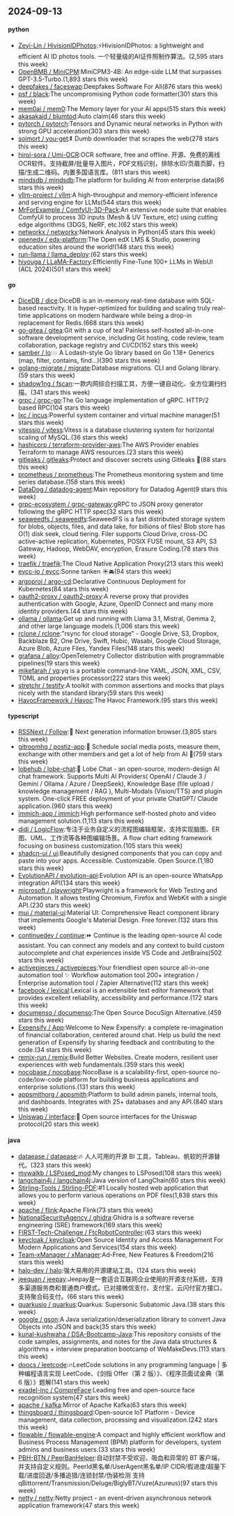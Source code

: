 ## 2024-09-13

#### python
* [Zeyi-Lin / HivisionIDPhotos](https://github.com/Zeyi-Lin/HivisionIDPhotos):⚡️HivisionIDPhotos: a lightweight and efficient AI ID photos tools. 一个轻量级的AI证件照制作算法。(2,595 stars this week)
* [OpenBMB / MiniCPM](https://github.com/OpenBMB/MiniCPM):MiniCPM3-4B: An edge-side LLM that surpasses GPT-3.5-Turbo.(1,893 stars this week)
* [deepfakes / faceswap](https://github.com/deepfakes/faceswap):Deepfakes Software For All(876 stars this week)
* [psf / black](https://github.com/psf/black):The uncompromising Python code formatter(301 stars this week)
* [mem0ai / mem0](https://github.com/mem0ai/mem0):The Memory layer for your AI apps(515 stars this week)
* [akasakaid / blumtod](https://github.com/akasakaid/blumtod):Auto claim(46 stars this week)
* [pytorch / pytorch](https://github.com/pytorch/pytorch):Tensors and Dynamic neural networks in Python with strong GPU acceleration(303 stars this week)
* [soimort / you-get](https://github.com/soimort/you-get):⏬ Dumb downloader that scrapes the web(278 stars this week)
* [hiroi-sora / Umi-OCR](https://github.com/hiroi-sora/Umi-OCR):OCR software, free and offline. 开源、免费的离线OCR软件。支持截屏/批量导入图片，PDF文档识别，排除水印/页眉页脚，扫描/生成二维码。内置多国语言库。(811 stars this week)
* [mindsdb / mindsdb](https://github.com/mindsdb/mindsdb):The platform for building AI from enterprise data(86 stars this week)
* [vllm-project / vllm](https://github.com/vllm-project/vllm):A high-throughput and memory-efficient inference and serving engine for LLMs(544 stars this week)
* [MrForExample / ComfyUI-3D-Pack](https://github.com/MrForExample/ComfyUI-3D-Pack):An extensive node suite that enables ComfyUI to process 3D inputs (Mesh & UV Texture, etc) using cutting edge algorithms (3DGS, NeRF, etc.)(62 stars this week)
* [networkx / networkx](https://github.com/networkx/networkx):Network Analysis in Python(45 stars this week)
* [openedx / edx-platform](https://github.com/openedx/edx-platform):The Open edX LMS & Studio, powering education sites around the world!(148 stars this week)
* [run-llama / llama_deploy](https://github.com/run-llama/llama_deploy):(62 stars this week)
* [hiyouga / LLaMA-Factory](https://github.com/hiyouga/LLaMA-Factory):Efficiently Fine-Tune 100+ LLMs in WebUI (ACL 2024)(501 stars this week)

#### go
* [DiceDB / dice](https://github.com/DiceDB/dice):DiceDB is an in-memory real-time database with SQL-based reactivity. It is hyper-optimized for building and scaling truly real-time applications on modern hardware while being a drop-in replacement for Redis.(668 stars this week)
* [go-gitea / gitea](https://github.com/go-gitea/gitea):Git with a cup of tea! Painless self-hosted all-in-one software development service, including Git hosting, code review, team collaboration, package registry and CI/CD(152 stars this week)
* [samber / lo](https://github.com/samber/lo):💥 A Lodash-style Go library based on Go 1.18+ Generics (map, filter, contains, find...)(390 stars this week)
* [golang-migrate / migrate](https://github.com/golang-migrate/migrate):Database migrations. CLI and Golang library.(59 stars this week)
* [shadow1ng / fscan](https://github.com/shadow1ng/fscan):一款内网综合扫描工具，方便一键自动化、全方位漏扫扫描。(341 stars this week)
* [grpc / grpc-go](https://github.com/grpc/grpc-go):The Go language implementation of gRPC. HTTP/2 based RPC(104 stars this week)
* [lxc / incus](https://github.com/lxc/incus):Powerful system container and virtual machine manager(51 stars this week)
* [vitessio / vitess](https://github.com/vitessio/vitess):Vitess is a database clustering system for horizontal scaling of MySQL.(36 stars this week)
* [hashicorp / terraform-provider-aws](https://github.com/hashicorp/terraform-provider-aws):The AWS Provider enables Terraform to manage AWS resources.(23 stars this week)
* [gitleaks / gitleaks](https://github.com/gitleaks/gitleaks):Protect and discover secrets using Gitleaks 🔑(88 stars this week)
* [prometheus / prometheus](https://github.com/prometheus/prometheus):The Prometheus monitoring system and time series database.(158 stars this week)
* [DataDog / datadog-agent](https://github.com/DataDog/datadog-agent):Main repository for Datadog Agent(9 stars this week)
* [grpc-ecosystem / grpc-gateway](https://github.com/grpc-ecosystem/grpc-gateway):gRPC to JSON proxy generator following the gRPC HTTP spec(32 stars this week)
* [seaweedfs / seaweedfs](https://github.com/seaweedfs/seaweedfs):SeaweedFS is a fast distributed storage system for blobs, objects, files, and data lake, for billions of files! Blob store has O(1) disk seek, cloud tiering. Filer supports Cloud Drive, cross-DC active-active replication, Kubernetes, POSIX FUSE mount, S3 API, S3 Gateway, Hadoop, WebDAV, encryption, Erasure Coding.(78 stars this week)
* [traefik / traefik](https://github.com/traefik/traefik):The Cloud Native Application Proxy(213 stars this week)
* [evcc-io / evcc](https://github.com/evcc-io/evcc):Sonne tanken ☀️🚘(94 stars this week)
* [argoproj / argo-cd](https://github.com/argoproj/argo-cd):Declarative Continuous Deployment for Kubernetes(84 stars this week)
* [oauth2-proxy / oauth2-proxy](https://github.com/oauth2-proxy/oauth2-proxy):A reverse proxy that provides authentication with Google, Azure, OpenID Connect and many more identity providers.(44 stars this week)
* [ollama / ollama](https://github.com/ollama/ollama):Get up and running with Llama 3.1, Mistral, Gemma 2, and other large language models.(1,006 stars this week)
* [rclone / rclone](https://github.com/rclone/rclone):"rsync for cloud storage" - Google Drive, S3, Dropbox, Backblaze B2, One Drive, Swift, Hubic, Wasabi, Google Cloud Storage, Azure Blob, Azure Files, Yandex Files(148 stars this week)
* [grafana / alloy](https://github.com/grafana/alloy):OpenTelemetry Collector distribution with programmable pipelines(19 stars this week)
* [mikefarah / yq](https://github.com/mikefarah/yq):yq is a portable command-line YAML, JSON, XML, CSV, TOML and properties processor(222 stars this week)
* [stretchr / testify](https://github.com/stretchr/testify):A toolkit with common assertions and mocks that plays nicely with the standard library(59 stars this week)
* [HavocFramework / Havoc](https://github.com/HavocFramework/Havoc):The Havoc Framework.(95 stars this week)

#### typescript
* [RSSNext / Follow](https://github.com/RSSNext/Follow):🧡 Next generation information browser.(3,805 stars this week)
* [gitroomhq / postiz-app](https://github.com/gitroomhq/postiz-app):📨 Schedule social media posts, measure them, exchange with other members and get a lot of help from AI 🚀(759 stars this week)
* [lobehub / lobe-chat](https://github.com/lobehub/lobe-chat):🤯 Lobe Chat - an open-source, modern-design AI chat framework. Supports Multi AI Providers( OpenAI / Claude 3 / Gemini / Ollama / Azure / DeepSeek), Knowledge Base (file upload / knowledge management / RAG ), Multi-Modals (Vision/TTS) and plugin system. One-click FREE deployment of your private ChatGPT/ Claude application.(960 stars this week)
* [immich-app / immich](https://github.com/immich-app/immich):High performance self-hosted photo and video management solution.(1,113 stars this week)
* [didi / LogicFlow](https://github.com/didi/LogicFlow):专注于业务自定义的流程图编辑框架，支持实现脑图、ER图、UML、工作流等各种图编辑场景。A flow chart editing framework focusing on business customization.(105 stars this week)
* [shadcn-ui / ui](https://github.com/shadcn-ui/ui):Beautifully designed components that you can copy and paste into your apps. Accessible. Customizable. Open Source.(1,180 stars this week)
* [EvolutionAPI / evolution-api](https://github.com/EvolutionAPI/evolution-api):Evolution API is an open-source WhatsApp integration API(134 stars this week)
* [microsoft / playwright](https://github.com/microsoft/playwright):Playwright is a framework for Web Testing and Automation. It allows testing Chromium, Firefox and WebKit with a single API.(230 stars this week)
* [mui / material-ui](https://github.com/mui/material-ui):Material UI: Comprehensive React component library that implements Google's Material Design. Free forever.(132 stars this week)
* [continuedev / continue](https://github.com/continuedev/continue):⏩ Continue is the leading open-source AI code assistant. You can connect any models and any context to build custom autocomplete and chat experiences inside VS Code and JetBrains(502 stars this week)
* [activepieces / activepieces](https://github.com/activepieces/activepieces):Your friendliest open source all-in-one automation tool ✨ Workflow automation tool 200+ integration / Enterprise automation tool / Zapier Alternative(112 stars this week)
* [facebook / lexical](https://github.com/facebook/lexical):Lexical is an extensible text editor framework that provides excellent reliability, accessibility and performance.(172 stars this week)
* [documenso / documenso](https://github.com/documenso/documenso):The Open Source DocuSign Alternative.(459 stars this week)
* [Expensify / App](https://github.com/Expensify/App):Welcome to New Expensify: a complete re-imagination of financial collaboration, centered around chat. Help us build the next generation of Expensify by sharing feedback and contributing to the code.(34 stars this week)
* [remix-run / remix](https://github.com/remix-run/remix):Build Better Websites. Create modern, resilient user experiences with web fundamentals.(359 stars this week)
* [nocobase / nocobase](https://github.com/nocobase/nocobase):NocoBase is a scalability-first, open-source no-code/low-code platform for building business applications and enterprise solutions.(131 stars this week)
* [appsmithorg / appsmith](https://github.com/appsmithorg/appsmith):Platform to build admin panels, internal tools, and dashboards. Integrates with 25+ databases and any API.(840 stars this week)
* [Uniswap / interface](https://github.com/Uniswap/interface):🦄 Open source interfaces for the Uniswap protocol(20 stars this week)

#### java
* [dataease / dataease](https://github.com/dataease/dataease):🔥 人人可用的开源 BI 工具，Tableau、帆软的开源替代。(323 stars this week)
* [mywalkb / LSPosed_mod](https://github.com/mywalkb/LSPosed_mod):My changes to LSPosed(108 stars this week)
* [langchain4j / langchain4j](https://github.com/langchain4j/langchain4j):Java version of LangChain(60 stars this week)
* [Stirling-Tools / Stirling-PDF](https://github.com/Stirling-Tools/Stirling-PDF):#1 Locally hosted web application that allows you to perform various operations on PDF files(1,838 stars this week)
* [apache / flink](https://github.com/apache/flink):Apache Flink(73 stars this week)
* [NationalSecurityAgency / ghidra](https://github.com/NationalSecurityAgency/ghidra):Ghidra is a software reverse engineering (SRE) framework(169 stars this week)
* [FIRST-Tech-Challenge / FtcRobotController](https://github.com/FIRST-Tech-Challenge/FtcRobotController):(63 stars this week)
* [keycloak / keycloak](https://github.com/keycloak/keycloak):Open Source Identity and Access Management For Modern Applications and Services(154 stars this week)
* [Team-xManager / xManager](https://github.com/Team-xManager/xManager):Ad-Free, New Features & Freedom(216 stars this week)
* [halo-dev / halo](https://github.com/halo-dev/halo):强大易用的开源建站工具。(124 stars this week)
* [jeequan / jeepay](https://github.com/jeequan/jeepay):Jeepay是一套适合互联网企业使用的开源支付系统，支持多渠道服务商和普通商户模式。已对接微信支付，支付宝，云闪付官方接口，支持聚合码支付。(66 stars this week)
* [quarkusio / quarkus](https://github.com/quarkusio/quarkus):Quarkus: Supersonic Subatomic Java.(38 stars this week)
* [google / gson](https://github.com/google/gson):A Java serialization/deserialization library to convert Java Objects into JSON and back(35 stars this week)
* [kunal-kushwaha / DSA-Bootcamp-Java](https://github.com/kunal-kushwaha/DSA-Bootcamp-Java):This repository consists of the code samples, assignments, and notes for the Java data structures & algorithms + interview preparation bootcamp of WeMakeDevs.(113 stars this week)
* [doocs / leetcode](https://github.com/doocs/leetcode):🔥LeetCode solutions in any programming language | 多种编程语言实现 LeetCode、《剑指 Offer（第 2 版）》、《程序员面试金典（第 6 版）》题解(141 stars this week)
* [exadel-inc / CompreFace](https://github.com/exadel-inc/CompreFace):Leading free and open-source face recognition system(47 stars this week)
* [apache / kafka](https://github.com/apache/kafka):Mirror of Apache Kafka(63 stars this week)
* [thingsboard / thingsboard](https://github.com/thingsboard/thingsboard):Open-source IoT Platform - Device management, data collection, processing and visualization.(242 stars this week)
* [flowable / flowable-engine](https://github.com/flowable/flowable-engine):A compact and highly efficient workflow and Business Process Management (BPM) platform for developers, system admins and business users.(33 stars this week)
* [PBH-BTN / PeerBanHelper](https://github.com/PBH-BTN/PeerBanHelper):自动封禁不受欢迎、吸血和异常的 BT 客户端，并支持自定义规则。PeerId黑名单/UserAgent黑名单/IP CIDR/假进度/超量下载/进度回退/多播追猎/连锁封禁/伪装检测 支持 qBittorrent/Transmission/Deluge/BiglyBT/Vuze(Azureus)(97 stars this week)
* [netty / netty](https://github.com/netty/netty):Netty project - an event-driven asynchronous network application framework(47 stars this week)
